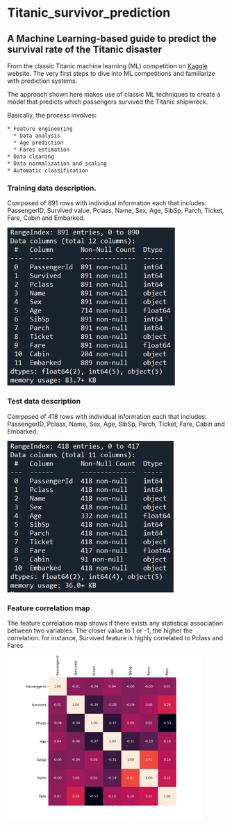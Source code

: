 # Titanic_survivor_prediction

## A Machine Learning-based guide to predict the survival rate of the Titanic disaster

From the classic Titanic machine learning (ML) competition on [Kaggle](https://www.kaggle.com/c/titanic/overview) website. The very first steps to dive into ML competitions and familiarize with prediction systems.

The approach shown here makes use of classic ML techniques to create a model that predicts which passengers survived the Titanic shipwreck. 

Basically, the process involves:

    * Feature engineering
      * Data analysis
      * Age prediction
      * Fares estimation
    * Data cleaning
    * Data normalization and scaling
    * Automatic classification

### Training data description.
Composed of 891 rows with individual information each that includes: PassengerID, Survived value, Pclass, Name, Sex, Age, SibSp, Parch, Ticket, Fare, Cabin and Embarked.

![train](Training_desc.png "Train data description")

### Test data description
Composed of 418 rows with individual information each that includes: PassengerID, Pclass, Name, Sex, Age, SibSp, Parch, Ticket, Fare, Cabin and Embarked.

![test](Test_desc.png "Test data description")

### Feature correlation map
The feature correlation map shows if there exists any statistical association between two variables. The closer value to 1 or -1, the higher the correlation. for instance, Survived feature is highly correlated to Pclass and Fares

<img src="Pearson_correlation_features.png" alt="correlation" width="450"/>
